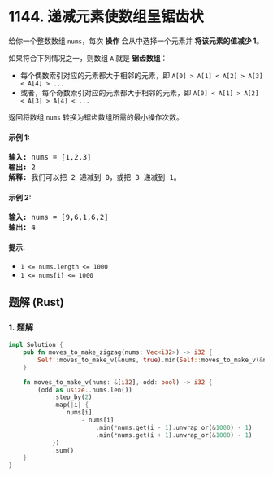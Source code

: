 # 1144. 递减元素使数组呈锯齿状
给你一个整数数组 `nums`，每次 **操作** 会从中选择一个元素并 **将该元素的值减少 1**。

如果符合下列情况之一，则数组 `A` 就是 **锯齿数组**：
* 每个偶数索引对应的元素都大于相邻的元素，即 `A[0] > A[1] < A[2] > A[3] < A[4] > ...`
* 或者，每个奇数索引对应的元素都大于相邻的元素，即 `A[0] < A[1] > A[2] < A[3] > A[4] < ...`

返回将数组 `nums` 转换为锯齿数组所需的最小操作次数。

#### 示例 1:
<pre>
<strong>输入:</strong> nums = [1,2,3]
<strong>输出:</strong> 2
<strong>解释:</strong> 我们可以把 2 递减到 0，或把 3 递减到 1。
</pre>

#### 示例 2:
<pre>
<strong>输入:</strong> nums = [9,6,1,6,2]
<strong>输出:</strong> 4
</pre>

#### 提示:
* `1 <= nums.length <= 1000`
* `1 <= nums[i] <= 1000`

## 题解 (Rust)

### 1. 题解
```Rust
impl Solution {
    pub fn moves_to_make_zigzag(nums: Vec<i32>) -> i32 {
        Self::moves_to_make_v(&nums, true).min(Self::moves_to_make_v(&nums, false))
    }

    fn moves_to_make_v(nums: &[i32], odd: bool) -> i32 {
        (odd as usize..nums.len())
            .step_by(2)
            .map(|i| {
                nums[i]
                    - nums[i]
                        .min(*nums.get(i - 1).unwrap_or(&1000) - 1)
                        .min(*nums.get(i + 1).unwrap_or(&1000) - 1)
            })
            .sum()
    }
}
```
